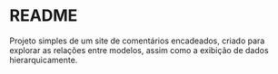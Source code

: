 # README

Projeto simples de um site de comentários encadeados, criado para explorar as relações entre modelos, assim como a exibição de dados hierarquicamente.
